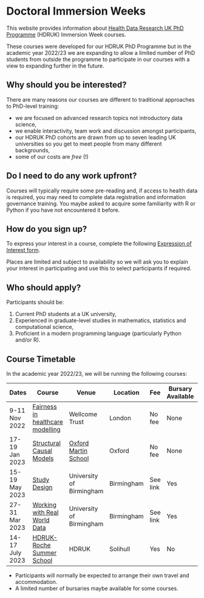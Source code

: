 # Doctoral Immersion Weeks

This website provides information about [Health Data Research UK PhD Programme](https://www.hdruk.ac.uk/careers-in-health-data-science/further-education/phd-programme/) (HDRUK) Immersion Week courses.

These courses were developed for our HDRUK PhD Programme but in the academic year 2022/23 we are expanding to allow a limited number of PhD students from outside the programme to participate in our courses with a view to expanding further in the future.

## Why should you be interested?

There are many reasons our courses are different to traditional approaches to PhD-level training:

- we are focused on advanced research topics not introductory data science,
- we enable interactivity, team work and discussion amongst participants,
- our HDRUK PhD cohorts are drawn from up to seven leading UK universities so you get to meet people from many different backgrounds,
- some of our costs are *free* (!)

## Do I need to do any work upfront?

Courses will typically require some pre-reading and, if access to health data is required, you may need to complete data registration and information governance training. You maybe asked to acquire some familiarity with R or Python if you have not encountered it before.

## How do you sign up?

To express your interest in a course, complete the following [Expression of Interest form](https://forms.gle/WVNmAMLzf1Rx9t4G9).

Places are limited and subject to availability so we will ask you to explain your interest in participating and use this to select participants if required.

## Who should apply?

Participants should be:

1. Current PhD students at a UK university,
2. Experienced in graduate-level studies in mathematics, statistics and computational science,
3. Proficient in a modern programming language (particularly Python and/or R).

## Course Timetable

In the academic year 2022/23, we will be running the following courses:

| Dates | Course | Venue | Location | Fee | Bursary Available | Places | Registration Deadline |
| ----- | ------| ------ | --------- | --- | ---------------- | ------ | --------------------- | 
| 9-11 Nov 2022 |  [Fairness in healthcare modelling](courses/fairness.md) | Wellcome Trust | London | No fee | None | 6 | 15/10/2022 |
| 17-19 Jan 2023 | [Structural Causal Models](courses/causal.md) | [Oxford Martin School](https://www.oxfordmartin.ox.ac.uk/) | Oxford | No fee | None | 9 | 30/11/2022 |
| 15-19 May 2023 | [Study Design](https://www.birmingham.ac.uk/research/data-science/health-data-training/experimental-and-observational-methods.aspx) | University of Birmingham | Birmingham | See link | Yes | 30 | tbc |
| 27-31 Mar 2023 | [Working with Real World Data](https://www.birmingham.ac.uk/research/data-science/health-data-training/health-data-immersion-week-real-world-data.aspx) | University of Birmingham | Birmingham | See link | Yes | 30 | 28/2/2023 |
| 14-17 July 2023 | [HDRUK-Roche Summer School](https://cwcyau.github.io/hdruk-roche-summer-school/) | HDRUK | Solihull | Yes | No | 16 | 30/5/2023 |

* Participants will normally be expected to arrange their own travel and accommodation. 
* A limited number of bursaries maybe available for some courses.
